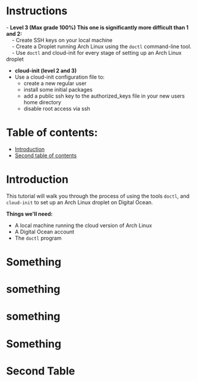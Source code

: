 
# Instructions

- **Level 3 (Max grade 100%) This one is significantly more difficult than 1 and 2:**  
    - Create SSH keys on your local machine  
    - Create a Droplet running Arch Linux using the `doctl` command-line tool.  
    - Use `doctl` and cloud-init for every stage of setting up an Arch Linux droplet

- **cloud-init (level 2 and 3)**  
- Use a cloud-init configuration file to:  
	- create a new regular user  
	- install some initial packages  
	- add a public ssh key to the authorized_keys file in your new users home directory  
	- disable root access via ssh



# Table of contents:
-  [Introduction](#Introduction)
- [Second table of contents](#Second-Table)


# Introduction

This tutorial will walk you through the process of using the tools `doctl`, and `cloud-init` to set up an Arch Linux droplet on Digital Ocean. 

**Things we'll need:**
- A local machine running the cloud version of Arch Linux
- A Digital Ocean account
- The `doctl` program


# Something




# something






# something






# Something









# Second Table


